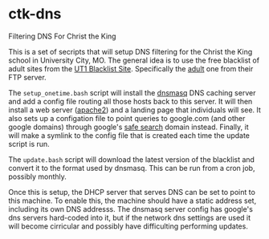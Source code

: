 # ctk-dns
Filtering DNS For Christ the King

This is a set of secripts that will setup DNS filtering for the Christ the King school in University City, MO. The general idea is to use the free blacklist of adult sites from the [UT1 Blacklist Site](http://dsi.ut-capitole.fr/blacklists/index_en.php). Specifically the [adult](ftp://ftp.ut-capitole.fr/pub/reseau/cache/squidguard_contrib/adult.tar.gz) one from their FTP server.

The `setup_onetime.bash` script will install the [dnsmasq](http://www.thekelleys.org.uk/dnsmasq/doc.html) DNS caching server and add a config file routing all those hosts back to this server. It will then install a web server ([apache2](https://httpd.apache.org/)) and a landing page that individuals will see. It also sets up a configation file to point queries to google.com (and other google domains) through google's [safe search](https://support.google.com/websearch/answer/186669?hl=en) domain instead. Finally, it will make a symlink to the config file that is created each time the update script is run.

The `update.bash` script will download the latest version of the blacklist and convert it to the format used by dnsmasq.  This can be run from a cron job, possibly monthly.

Once this is setup, the DHCP server that serves DNS can be set to point to this machine. To enable this, the machine should have a static address set, including its own DNS addresss. The dnsmasq server config has google's dns servers hard-coded into it, but if the network dns settings are used it will become cirricular and possibly have difficulting performing updates.


